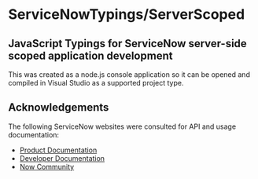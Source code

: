 ﻿# ServiceNowTypings/ServerScoped
## JavaScript Typings for ServiceNow server-side scoped application development

This was created as a node.js console application so it can be opened and compiled in Visual Studio as a supported project type.

## Acknowledgements

The following ServiceNow websites were consulted for API and usage documentation:
- [Product Documentation](https://docs.servicenow.com/)
- [Developer Documentation](https://developer.servicenow.com)
- [Now Community](https://community.servicenow.com/community)